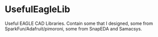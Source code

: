 # UsefulEagleLib
Useful EAGLE CAD Libraries. Contain some that I designed, some from SparkFun/Adafruit/pimoroni, some from SnapEDA and Samacsys.
